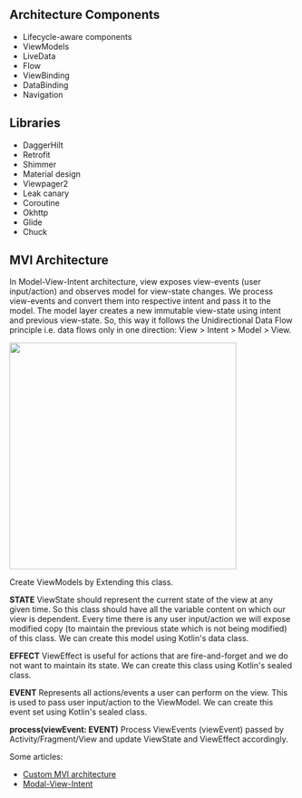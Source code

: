 ## Architecture Components

- Lifecycle-aware components
- ViewModels
- LiveData
- Flow
- ViewBinding
- DataBinding
- Navigation

## Libraries

- DaggerHilt
- Retrofit
- Shimmer
- Material design
- Viewpager2
- Leak canary
- Coroutine
- Okhttp
- Glide
- Chuck


## MVI Architecture

In Model-View-Intent architecture, view exposes view-events (user input/action) and observes model for view-state changes. We process view-events and convert them into respective intent and pass it to the model. The model layer creates a new immutable view-state using intent and previous view-state. So, this way it follows the Unidirectional Data Flow principle i.e. data flows only in one direction: View > Intent > Model > View.


<img src="https://miro.medium.com/max/4800/1*w0QeeQqrnISXLhYkYZWoAg.png" width="400">
 
 Create ViewModels by Extending this class.

 **STATE** ViewState should represent the current state of the view at any given time.
 So this class should have all the variable content on which our view is dependent.
 Every time there is any user input/action we will expose modified
 copy (to maintain the previous state which is not being modified) of this class.
 We can create this model using Kotlin's data class.

 **EFFECT**  ViewEffect is useful for actions that are fire-and-forget and we do not
 want to maintain its state. We can create this class using Kotlin's sealed class.

 **EVENT**  Represents all actions/events a user can perform on the view.
 This is used to pass user input/action to the ViewModel.
 We can create this event set using Kotlin's sealed class.

 **process(viewEvent: EVENT)** Process ViewEvents (viewEvent) passed by Activity/Fragment/View
                                     and update ViewState and ViewEffect accordingly.

 Some articles:
 
  - <a href="https://medium.com/@rohitss/best-architecture-for-android-mvi-livedata-viewmodel-71a3a5ac7ee3">Custom MVI architecture</a>
  - <a href="http://hannesdorfmann.com/android/model-view-intent/">Modal-View-Intent</a>
